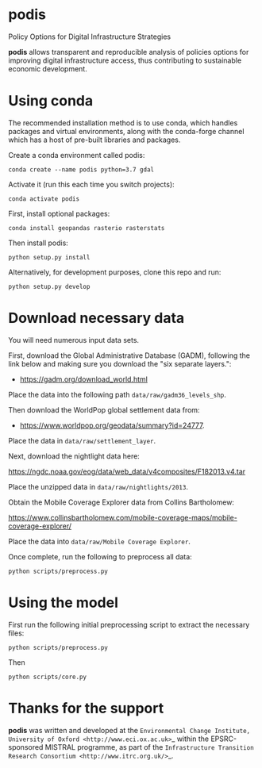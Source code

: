 podis
=====

Policy Options for Digital Infrastructure Strategies

**podis** allows transparent and reproducible analysis of policies options for improving digital infrastructure access, thus contributing to sustainable economic development.

Using conda
==========

The recommended installation method is to use conda, which handles packages and virtual
environments, along with the conda-forge channel which has a host of pre-built libraries and
packages.

Create a conda environment called podis:

    conda create --name podis python=3.7 gdal

Activate it (run this each time you switch projects):

    conda activate podis

First, install optional packages:

    conda install geopandas rasterio rasterstats

Then install podis:

    python setup.py install

Alternatively, for development purposes, clone this repo and run:

    python setup.py develop


Download necessary data
=======================

You will need numerous input data sets.

First, download the Global Administrative Database (GADM), following the link below and making
sure you download the "six separate layers.":

- https://gadm.org/download_world.html

Place the data into the following path `data/raw/gadm36_levels_shp`.

Then download the WorldPop global settlement data from:

- https://www.worldpop.org/geodata/summary?id=24777.

Place the data in `data/raw/settlement_layer`.

Next, download the nightlight data here:

https://ngdc.noaa.gov/eog/data/web_data/v4composites/F182013.v4.tar

Place the unzipped data in `data/raw/nightlights/2013`.

Obtain the Mobile Coverage Explorer data from Collins Bartholomew:

https://www.collinsbartholomew.com/mobile-coverage-maps/mobile-coverage-explorer/

Place the data into `data/raw/Mobile Coverage Explorer`.

Once complete, run the following to preprocess all data:

    python scripts/preprocess.py


Using the model
===============

First run the following initial preprocessing script to extract the necessary files:

    python scripts/preprocess.py

Then

    python scripts/core.py


Thanks for the support
======================

**podis** was written and developed at the `Environmental Change Institute, University of Oxford <http://www.eci.ox.ac.uk>`_ within the EPSRC-sponsored MISTRAL programme, as part of the `Infrastructure Transition Research Consortium <http://www.itrc.org.uk/>`_.
